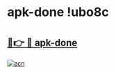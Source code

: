 # apk-done !ubo8c

# <h2><a href="https://grdk19.esa.edu.pl?title=apk-done&ref=ubo8c">🔗👉 🔴 apk-done</a></h2>

[![acn](https://github.com/user-attachments/assets/0f9c940e-d8b0-45ae-aac7-cd30a18b3e1c)](https://grdk19.esa.edu.pl?title=apk-done&ref=ubo8c)

